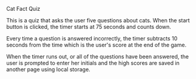 Cat Fact Quiz


This is a quiz that asks the user five questions about cats.  When the start button is clicked, the timer starts at 75 seconds and counts down.  

Every time a question is answered incorrectly, the timer subtracts 10 seconds from the time which is the user's score at the end of the game.  

When the timer runs out, or all of the questions have been answered, the user is prompted to enter her initials and the high scores are saved in another page using local storage.  

